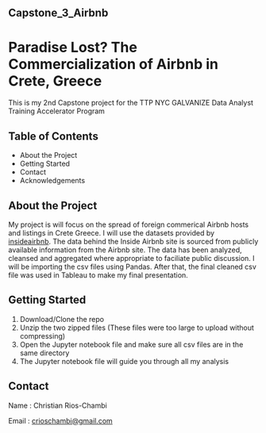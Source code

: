 ## Capstone_3_Airbnb
# Paradise Lost? The Commercialization of Airbnb in Crete, Greece
This is my 2nd Capstone project for the TTP NYC GALVANIZE Data Analyst Training Accelerator Program

	
## Table of Contents
- About the Project 
- Getting Started
- Contact
- Acknowledgements

## About the Project
My project is will focus on the spread of foreign commerical Airbnb hosts and listings in Crete Greece. I will use the datasets provided by [insideairbnb](http://insideairbnb.com/get-the-data.html). The data behind the Inside Airbnb site is sourced from publicly available information from the Airbnb site.
The data has been analyzed, cleansed and aggregated where appropriate to faciliate public discussion. I will be importing the csv files using Pandas. After that, the final cleaned csv file was used in Tableau to make my final presentation.

## Getting Started
  1. Download/Clone the repo
  2. Unzip the two zipped files (These files were too large to upload without compressing)
  3. Open the Jupyter notebook file and make sure all csv files are in the same directory
  4. The Jupyter notebook file will guide you through all my analysis 
  
## Contact
Name : Christian Rios-Chambi 

Email : crioschambi@gmail.com


